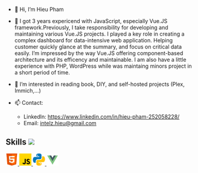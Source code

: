 - 👋 Hi, I’m Hieu Pham
- 🌱 I got 3 years expericend with JavaScript, especially Vue.JS framework.Previously, I take responsibility for developing and maintaining various Vue.JS projects. I played a key role in creating a complex dashboard for data-intensive web application. Helping customer quickly glance at the summary, and focus on critical data easily. I’m impressed by the way Vue.JS offering component-based architecture and its efficency and maintainable. I am also have a little experience with PHP, WordPress while was maintaing minors project in a short period of time.

- 👀 I’m interested in reading book, DIY, and self-hosted projects (Plex, Immich,...)
- 📫 Contact:
  - LinkedIn: https://www.linkedin.com/in/hieu-pham-252058228/
  - Email:    intelz.hieu@gmail.com

<h2> Skills <img src = "https://media2.giphy.com/media/QssGEmpkyEOhBCb7e1/giphy.gif?cid=ecf05e47a0n3gi1bfqntqmob8g9aid1oyj2wr3ds3mg700bl&rid=giphy.gif" width = 32px> </h2>
<a href="https://github.com/hieuvts?tab=repositories&q=&type=&language=html"> <img width ='32px' src ='https://github.com/hieuvts/aboutMe/blob/master/icons/html.svg'> </a>
<a href="https://github.com/hieuvts?tab=repositories&q=&type=&language=javascript"> <img width ='32px' src ='https://github.com/hieuvts/aboutMe/blob/master/icons/javascript.svg'> </a>
<a href="https://github.com/hieuvts?tab=repositories&q=&type=&language=python"> <img width ='32px' src ='https://github.com/hieuvts/aboutMe/blob/master/icons/python.svg'> </a>
<a href="https://github.com/hieuvts?tab=repositories&q=&type=&language=vue"> <img width ='32px' src ='https://github.com/hieuvts/aboutMe/blob/master/icons/icons8-vue-js-48.png'> </a>
 
